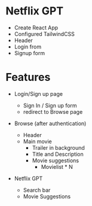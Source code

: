 # Netflix GPT

- Create React App
- Configured TailwindCSS
- Header
- Login from
- Signup form

# Features
- Login/Sign up page
    - Sign In / Sign up form
    - redirect to Browse page
- Browse (after authentication)
    - Header
    - Main movie
        - Trailer in background
        - Title and Description
        - Movie suggestions
            - Movielist * N

- Netflix GPT 
    - Search bar
    - Movie Suggestions            